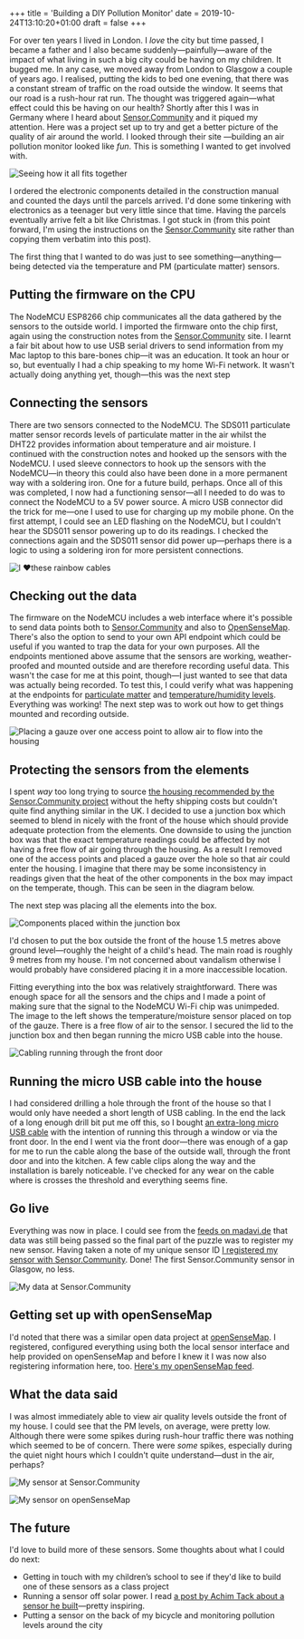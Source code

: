 +++
title = 'Building a DIY Pollution Monitor'
date = 2019-10-24T13:10:20+01:00
draft = false
+++

For over ten years I lived in London. I _love_ the city but time passed, I became a father and I also became suddenly—painfully—aware of the impact of what living in such a big city could be having on my children. It bugged me. In any case, we moved away from London to Glasgow a couple of years ago. I realised, putting the kids to bed one evening, that there was a constant stream of traffic on the road outside the window. It seems that our road is a rush-hour rat run. The thought was triggered again—what effect could this be having on our health? Shortly after this I was in Germany where I heard about [Sensor.Community](https://sensor.community/en/) and it piqued my attention. Here was a project set up to try and get a better picture of the quality of air around the world. I looked through their site —building an air pollution monitor looked like _fun_. This is something I wanted to get involved with.

![Seeing how it all fits together](images/putting-things-together.webp)

I ordered the electronic components detailed in the construction manual and counted the days until the parcels arrived. I'd done some tinkering with electronics as a teenager but very little since that time. Having the parcels eventually arrive felt a bit like Christmas. I got stuck in (from this point forward, I'm using the instructions on the [Sensor.Community](https://sensor.community/en/) site rather than copying them verbatim into this post).

The first thing that I wanted to do was just to see something—anything—being detected via the temperature and PM (particulate matter) sensors.

## Putting the firmware on the CPU
The NodeMCU ESP8266 chip communicates all the data gathered by the sensors to the outside world. I imported the firmware onto the chip first, again using the construction notes from the [Sensor.Community](https://sensor.community/en/) site. I learnt a fair bit about how to use USB serial drivers to send information from my Mac laptop to this bare-bones chip—it was an education. It took an hour or so, but eventually I had a chip speaking to my home Wi-Fi network. It wasn't actually doing anything yet, though—this was the next step

## Connecting the sensors
There are two sensors connected to the NodeMCU. The SDS011 particulate matter sensor records levels of particulate matter in the air whilst the DHT22 provides information about temperature and air moisture. I continued with the construction notes and hooked up the sensors with the NodeMCU. I used sleeve connectors to hook up the sensors with the NodeMCU—in theory this could also have been done in a more permanent way with a soldering iron. One for a future build, perhaps. Once all of this was completed, I now had a functioning sensor—all I needed to do was to connect the NodeMCU to a 5V power source. A micro USB connector did the trick for me—one I used to use for charging up my mobile phone. On the first attempt, I could see an LED flashing on the NodeMCU, but I couldn't hear the SDS011 sensor powering up to do its readings. I checked the connections again and the SDS011 sensor did power up—perhaps there is a logic to using a soldering iron for more persistent connections.

![I ❤️️these rainbow cables](images/rainbow-cables.webp)

## Checking out the data
The firmware on the NodeMCU includes a web interface where it's possible to send data points both to [Sensor.Community](https://sensor.community/en/) and also to [OpenSenseMap](https://opensensemap.org/explore/5d6b690f953683001a560b8b). There's also the option to send to your own API endpoint which could be useful if you wanted to trap the data for your own purposes. All the endpoints mentioned above assume that the sensors are working, weather-proofed and mounted outside and are therefore recording useful data. This wasn't the case for me at this point, though—I just wanted to see that data was actually being recorded. To test this, I could verify what was happening at the endpoints for [particulate matter](https://www.madavi.de/sensor/graph.php?sensor=esp8266-12550706-sds011) and [temperature/humidity levels](https://www.madavi.de/sensor/graph.php?sensor=esp8266-12550706-dht). Everything was working! The next step was to work out how to get things mounted and recording outside.

![Placing a gauze over one access point to allow air to flow into the housing
](images/gauze-on-access-point.webp)

## Protecting the sensors from the elements
I spent _way_ too long trying to source [the housing recommended by the Sensor.Community project](https://www.bauhaus.info/ht-rohre/ht-bogen/p/13625028) without the hefty shipping costs but couldn't quite find anything similar in the UK. I decided to use a junction box which seemed to blend in nicely with the front of the house which should provide adequate protection from the elements. One downside to using the junction box was that the exact temperature readings could be affected by not having a free flow of air going through the housing. As a result I removed one of the access points and placed a gauze over the hole so that air could enter the housing. I imagine that there may be some inconsistency in readings given that the heat of the other components in the box may impact on the temperate, though. This can be seen in the diagram below.

The next step was placing all the elements into the box.

![Components placed within the junction box
](images/components-in-junction-box.webp)

I'd chosen to put the box outside the front of the house 1.5 metres above ground level—roughly the height of a child's head. The main road is roughly 9 metres from my house. I'm not concerned about vandalism otherwise I would probably have considered placing it in a more inaccessible location.

Fitting everything into the box was relatively straightforward. There was enough space for all the sensors and the chips and I made a point of making sure that the signal to the NodeMCU Wi-Fi chip was unimpeded. The image to the left shows the temperature/moisture sensor placed on top of the gauze. There is a free flow of air to the sensor. I secured the lid to the junction box and then began running the micro USB cable into the house.

![Cabling running through the front door](images/cabling-to-outside.webp)

## Running the micro USB cable into the house

I had considered drilling a hole through the front of the house so that I would only have needed a short length of USB cabling. In the end the lack of a long enough drill bit put me off this, so I bought [an extra-long micro USB cable](https://www.amazon.co.uk/dp/B07JZ1WZ53) with the intention of running this through a window or via the front door. In the end I went via the front door—there was enough of a gap for me to run the cable along the base of the outside wall, through the front door and into the kitchen. A few cable clips along the way and the installation is barely noticeable. I've checked for any wear on the cable where is crosses the threshold and everything seems fine.

## Go live
Everything was now in place. I could see from the [feeds on madavi.de](https://api-rrd.madavi.de:3000/grafana/d/GUaL5aZMz/pm-sensors?orgId=1&theme=light&var-chipID=esp8266-12550706) that data was still being passed so the final part of the puzzle was to register my new sensor. Having taken a note of my unique sensor ID [I registered my sensor with Sensor.Community](https://meine.luftdaten.info/sensors/15662/data). Done! The first Sensor.Community sensor in Glasgow, no less.

![My data at Sensor.Community](images/my-data.webp)

## Getting set up with openSenseMap
I'd noted that there was a similar open data project at [openSenseMap](https://opensensemap.org/). I registered, configured everything using both the local sensor interface and help provided on openSenseMap and before I knew it I was now also registering information here, too. [Here's my openSenseMap feed](https://opensensemap.org/explore/5d6b690f953683001a560b8b).

## What the data said
I was almost immediately able to view air quality levels outside the front of my house. I could see that the PM levels, on average, were pretty low. Although there were some spikes during rush-hour traffic there was nothing which seemed to be of concern. There were _some_ spikes, especially during the quiet night hours which I couldn't quite understand—dust in the air, perhaps?

![My sensor at Sensor.Community](images/my-sensor-at-sensor-community.webp)

![My sensor on openSenseMap](images/my-sensor-on-opensensemap.webp)

## The future
I'd love to build more of these sensors. Some thoughts about what I could do next:

- Getting in touch with my children’s school to see if they'd like to build one of these sensors as a class project
- Running a sensor off solar power. I read [a post by Achim Tack about a sensor he built](https://www.achim-tack.org/blog/2017/5/27/my-airrohr-a-solar-powered-fine-dust-sensor)—pretty inspiring.
- Putting a sensor on the back of my bicycle and monitoring pollution levels around the city
